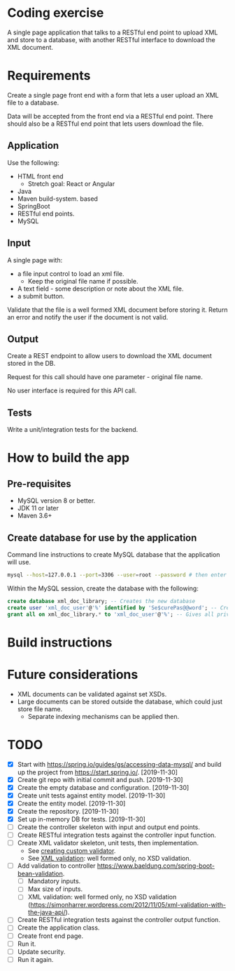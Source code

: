 # Coding exercise

A single page application that talks to a RESTful end point to upload XML and store to a database, with another RESTful interface to download the XML document.

# Requirements

Create a single page front end with a form that lets a user upload an XML file to a database.

Data will be accepted from the front end via a RESTful end point. There should also be a RESTful end point that lets users download the file.

## Application

Use the following:

- HTML front end
  - Stretch goal: React or Angular
- Java 
- Maven build-system. based 
- SpringBoot 
- RESTful end points.
- MySQL

## Input

A single page with:

- a file input control to load an xml file.
  - Keep the original file name if possible.
- A text field - some description or note about the XML file.
- a submit button.

Validate that the file is a well formed XML document before storing it. Return an error and notify the user if the document is not valid.

## Output

Create a REST endpoint to allow users to download the XML document stored in the DB.

Request for this call should have one parameter - original file name. 

No user interface is required for this API call. 

## Tests

Write a unit/integration tests for the backend.

# How to build the app

## Pre-requisites

- MySQL version 8 or better. 
- JDK 11 or later
- Maven 3.6+

## Create database for use by the application

Command line instructions to create MySQL database that the application will use.

```bash
mysql --host=127.0.0.1 --port=3306 --user=root --password # then enter password 
```

Within the MySQL session, create the database with the following:

```sql
create database xml_doc_library; -- Creates the new database
create user 'xml_doc_user'@'%' identified by 'Se$curePas@@word'; -- Creates the user
grant all on xml_doc_library.* to 'xml_doc_user'@'%'; -- Gives all privileges to the new user on the newly created database
```

# Build instructions

# Future considerations

- XML documents can be validated against set XSDs.
- Large documents can be stored outside the database, which could just store file name.
  - Separate indexing mechanisms can be applied then.

# TODO

- [X] Start with https://spring.io/guides/gs/accessing-data-mysql/ and build up the project from https://start.spring.io/. [2019-11-30]
- [X] Create git repo with initial commit and push. [2019-11-30]
- [X] Create the empty database and configuration. [2019-11-30]
- [X] Create unit tests against entity model. [2019-11-30]
- [X] Create the entity model. [2019-11-30]
- [X] Create the repository. [2019-11-30]
- [X] Set up in-memory DB for tests. [2019-11-30]
- [ ] Create the controller skeleton with input and output end points.
- [ ] Create RESTful integration tests against the controller input function.
- [ ] Create XML validator skeleton, unit tests, then implementation.
  - See [creating custom validator](https://www.baeldung.com/spring-mvc-custom-validator).
  - See [XML validation](https://simonharrer.wordpress.com/2012/11/05/xml-validation-with-the-java-api/): well formed only, no XSD validation.
- [ ] Add validation to controller https://www.baeldung.com/spring-boot-bean-validation.
  - [ ] Mandatory inputs.
  - [ ] Max size of inputs.
  - [ ] XML validation: well formed only, no XSD validation (https://simonharrer.wordpress.com/2012/11/05/xml-validation-with-the-java-api/).
- [ ] Create RESTful integration tests against the controller output function.
- [ ] Create the application class.
- [ ] Create front end page.
- [ ] Run it.
- [ ] Update security.
- [ ] Run it again.
